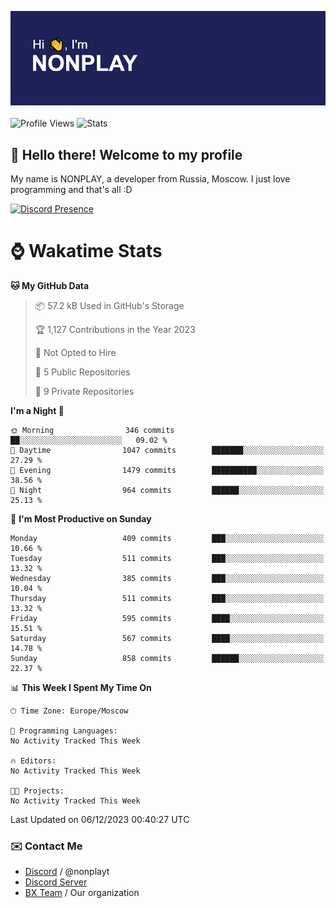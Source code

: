 ![Discord Presence](./header.png)
<br></br>
![Profile Views](https://komarev.com/ghpvc/?username=NONPLAYT&color=blue&style=for-the-badge)
![Stats](https://img.shields.io/badge/0%25-OPTIMIZED-orange?style=for-the-badge)


## :wave: Hello there! Welcome to my profile

My name is NONPLAY, a developer from Russia, Moscow. I just love programming and that's all :D

[![Discord Presence](https://lanyard.cnrad.dev/api/597087584090587177?showDisplayName=true)](https://discord.com/users/597087584090587177) 

# ⌚ Wakatime Stats

<!--START_SECTION:waka-->
**🐱 My GitHub Data** 

> 📦 57.2 kB Used in GitHub's Storage 
 > 
> 🏆 1,127 Contributions in the Year 2023
 > 
> 🚫 Not Opted to Hire
 > 
> 📜 5 Public Repositories 
 > 
> 🔑 9 Private Repositories 
 > 
**I'm a Night 🦉** 

```text
🌞 Morning                346 commits         ██░░░░░░░░░░░░░░░░░░░░░░░   09.02 % 
🌆 Daytime                1047 commits        ███████░░░░░░░░░░░░░░░░░░   27.29 % 
🌃 Evening                1479 commits        ██████████░░░░░░░░░░░░░░░   38.56 % 
🌙 Night                  964 commits         ██████░░░░░░░░░░░░░░░░░░░   25.13 % 
```
📅 **I'm Most Productive on Sunday** 

```text
Monday                   409 commits         ███░░░░░░░░░░░░░░░░░░░░░░   10.66 % 
Tuesday                  511 commits         ███░░░░░░░░░░░░░░░░░░░░░░   13.32 % 
Wednesday                385 commits         ███░░░░░░░░░░░░░░░░░░░░░░   10.04 % 
Thursday                 511 commits         ███░░░░░░░░░░░░░░░░░░░░░░   13.32 % 
Friday                   595 commits         ████░░░░░░░░░░░░░░░░░░░░░   15.51 % 
Saturday                 567 commits         ████░░░░░░░░░░░░░░░░░░░░░   14.78 % 
Sunday                   858 commits         ██████░░░░░░░░░░░░░░░░░░░   22.37 % 
```


📊 **This Week I Spent My Time On** 

```text
🕑︎ Time Zone: Europe/Moscow

💬 Programming Languages: 
No Activity Tracked This Week

🔥 Editors: 
No Activity Tracked This Week

🐱‍💻 Projects: 
No Activity Tracked This Week
```


 Last Updated on 06/12/2023 00:40:27 UTC
<!--END_SECTION:waka-->

### ✉️ Contact Me

- [Discord](https://discord.com/users/597087584090587177) / @nonplayt
- [Discord Server](https://discord.gg/p7cxhw7E2M)
- [BX Team](https://github.com/BX-Team) / Our organization
